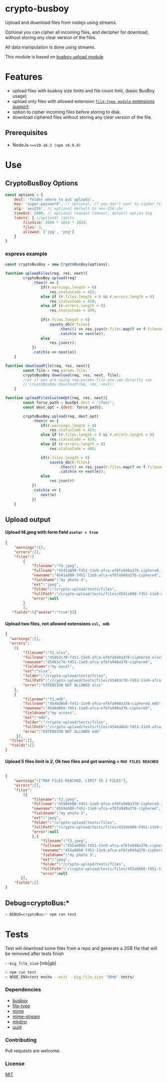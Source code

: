 # crypto-busboy
Upload and download files from nodejs using streams.

Optional you can cipher all incoming files, and decipher for download, without storing any clear version of the files.

All data manipulation is done using streams.  

This module is based on [busboy upload module](https://github.com/mscdex/busboy) 

# Features
* upload files with busboy size limits and file count limit, (basic BusBoy usage)
* upload only files with allowed extension [`file-type module` extensions support](https://github.com/sindresorhus/file-type#supported-file-types).
* option to cipher incoming files before storing to disk.
* download ciphered files without storing any clear version of the file.  

## Prerequisites
* NodeJs `>=v10.16.3 (npm v6.9.0)`

# Use
## CryptoBusBoy Options
```js
const options = {
    dest: 'folder where to put uploads',
    key: 'super-password', // optional, if you don't want to cipher files delete this
    alg: 'aes256', // optional default to aes-256-cbc
    timeOut: 2000, // optional request timeout, default option 5sg  
    limits: { //optional limits
        fileSize: 2000 * 1024 * 1024,
        files: 3,
        allowed: ['jpg', 'png']
    }
}
```

### express example
```js
const cryptoBusBoy = new CryptoBusBoy(options);
 
function uploadFiles(req, res, next){
        cryptoBusBoy.upload(req)
            .then(r => {
                if(r.warnings.length > 0)
                    res.statusCode = 429;
                else if (r.files.length > 0 && r.errors.length > 0)
                    res.statusCode = 429;
                else if (r.errors.length > 0)
                    res.statusCode = 400;
                
                if(r.files.length > 0)
                    saveto_db(r.files)
                        .then(() => res.json(r.files.map(f => f.filename)))
                        .catch(e => next(e));
                else
                    res.json(r);
            })
            .catch(e => next(e))
    }

function downloadFile(req, res, next){
        const file = req.params.file;
        cryptoBusBoy.download(req, res, next, file);
        //or if you are using req.params.file you can directly use
        // cryptoBusBoy.download(req, res, next);
    }

function uploadFilesCustomOpt(req, res, next){
        const force_path = busOpt.dest + '/foo/';
        const dest_opt = {dest: force_path};

        cryptoBusBoy.upload(req, dest_opt)
            .then(r => {
                if(r.warnings.length > 0)
                    res.statusCode = 429;
                else if (r.files.length > 0 && r.errors.length > 0)
                    res.statusCode = 429;
                else if (r.errors.length > 0)
                    res.statusCode = 400;

                if(r.files.length > 0)
                    saveto_db(r.files)
                        .then(() => res.json(r.files.map(f => f.filename)))
                        .catch(e => next(e));
                else
                    res.json(r)
            })
            .catch(e => {
                next(e)
            })
    }
```

## Upload output
#### Upload f4.jpeg with form field `avatar = true`

```json
{
    "warnings":[],
    "errors":[],
    "files":[
        {
            "filename":"f4.jpeg",
            "fullname":"4541a890-f451-11e9-afca-ef6fa948a376-ciphered.jpeg",
            "newname":"4541a890-f451-11e9-afca-ef6fa948a376-ciphered",
            "fieldname":"my photo 4",
            "ext":"jpeg",
            "folder":"/crypto-upload/tests/files",
            "fullPath":"/crypto-upload/tests/files/4541a890-f451-11e9-afca-ef6fa948a376-ciphered.jpeg",
            "error":null
        }
        ],
   "fields":[{"avatar":"true"}]}
```
#### Upload two files, not allowed extensions `xsl, mdb`

```json
{
  "warnings":[],
  "errors":
    [{
        "filename":"f1.xlsx",
        "fullname":"45463c70-f451-11e9-afca-ef6fa948a376-ciphered.xlsx",
        "newname":"45463c70-f451-11e9-afca-ef6fa948a376-ciphered",
        "fieldname":"my excel",
        "ext":"xlsx",
        "folder":"/crypto-upload/tests/files",
        "fullPath":"/crypto-upload/tests/files/45463c70-f451-11e9-afca-ef6fa948a376-ciphered.xlsx",
        "error":"EXTENSION NOT ALLOWED xlsx"
    },
    {
        "filename":"f1.mdb",
        "fullname":"4546d8b0-f451-11e9-afca-ef6fa948a376-ciphered.mdb",
        "newname":"4546d8b0-f451-11e9-afca-ef6fa948a376-ciphered",
        "fieldname":"my access",
        "ext":"mdb",
        "folder":"/crypto-upload/tests/files",
        "fullPath":"/crypto-upload/tests/files/4546d8b0-f451-11e9-afca-ef6fa948a376-ciphered.mdb",
        "error":"EXTENSION NOT ALLOWED mdb"
     }],
  "files":[],
  "fields":[]
}
```
#### Upload 5 files limit is 2, Ok two files and get warning = `MAX FILES REACHED`
```json

{
    "warnings":["MAX FILES REACHED, LIMIT IS 2 FILES"],
    "errors":[],
    "files":
        [{
            "filename":"f2.jpeg",
            "fullname":"4559eb80-f451-11e9-afca-ef6fa948a376-ciphered.jpeg",
            "newname":"4559eb80-f451-11e9-afca-ef6fa948a376-ciphered",
            "fieldname":"my photo 2",
            "ext":"jpeg",
            "folder":"/crypto-upload/tests/files",
            "fullPath":"/crypto-upload/tests/files/4559eb80-f451-11e9-afca-ef6fa948a376-ciphered.jpeg",
            "error":null
            },{
                "filename":"f3.jpeg",
                "fullname":"455a60b0-f451-11e9-afca-ef6fa948a376-ciphered.jpeg",
                "newname":"455a60b0-f451-11e9-afca-ef6fa948a376-ciphered",
                "fieldname":"my photo 3",
                "ext":"jpeg",
                "folder":"/crypto-upload/tests/files",
                "fullPath":"/crypto-upload/tests/files/455a60b0-f451-11e9-afca-ef6fa948a376-ciphered.jpeg",
                "error":null
       }],
    "fields":[]
}
```

## Debug=cryptoBus:*
```sh
> DEBUG=cryptoBus:* npm run test
```
# Tests
Test will download some files from a repo and generate a 2GB file that will be removed after tests finish

`--big_file_size` [mb|gb]

```bash
> npm run test
> NODE_ENV=test mocha --exit --big_file_size '50mb' tests/
```

### Dependencies
* [busboy](https://github.com/mscdex/busboy)
* [file-type](https://github.com/sindresorhus/file-type)
* [mime](https://github.com/broofa/node-mime#readme)
* [mime-stream](https://github.com/meyfa/mime-stream)
* [mkdirp](https://github.com/substack/node-mkdirp#readme)
* [uuid](https://github.com/kelektiv/node-uuid#readme)

### Contributing
Pull requests are welcome.

### License
[MIT](https://choosealicense.com/licenses/mit/)
